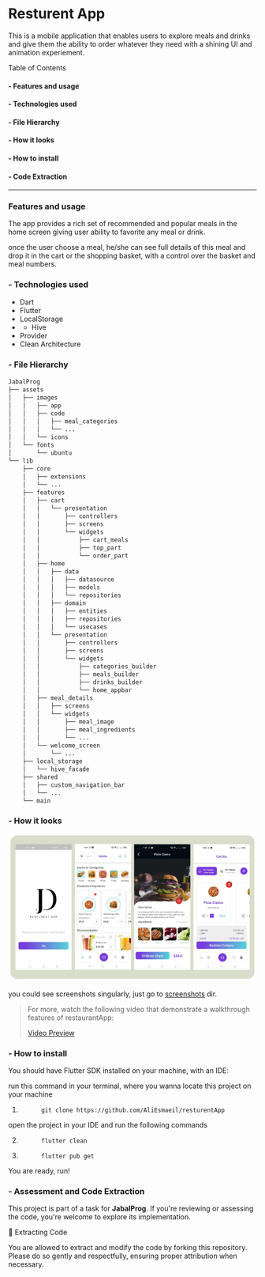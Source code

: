 [](assets/images/app/app-icon.png)

# Resturent App

This is a mobile application that enables users to explore meals and drinks and give them the ability to order whatever they need with a shining UI and animation experiement.

Table of Contents

#### - Features and usage

#### - Technologies used

#### - File Hierarchy

#### - How it looks

#### - How to install

#### - Code Extraction

---

### Features and usage

The app provides a rich set of recommended and popular meals in the home screen giving user ability to favorite any meal or drink.

once the user choose a meal, he/she can see full details of this meal and drop it in the cart or the shopping basket, with a control over the basket and meal numbers.

### - Technologies used

- Dart
- Flutter
- LocalStorage
- - Hive
- Provider
- Clean Architecture

### - File Hierarchy

```
JabalProg
├── assets
│   ├── images
│   │   ├── app
│   │   ├── code
│   │   │   ├── meal_categories
│   │   │   └── ...
│   │   └── icons
│   └── fonts
│       └── ubuntu
└── lib
    ├── core
    │   ├── extensions
    │   └── ...
    ├── features
    │   ├── cart
    │   │   └── presentation
    │   │       ├── controllers
    │   │       ├── screens
    │   │       └── widgets
    │   │           ├── cart_meals
    │   │           ├── top_part
    │   │           └── order_part
    │   ├── home
    │   │   ├── data
    │   │   │   ├── datasource
    │   │   │   ├── models
    │   │   │   └── repositories
    │   │   ├── domain
    │   │   │   ├── entities
    │   │   │   ├── repositories
    │   │   │   └── usecases
    │   │   └── presentation
    │   │       ├── controllers
    │   │       ├── screens
    │   │       └── widgets
    │   │           ├── categories_builder
    │   │           ├── meals_builder
    │   │           ├── drinks_builder
    │   │           └── home_appbar
    │   ├── meal_details
    │   │   ├── screens
    │   │   └── widgets
    │   │       ├── meal_image
    │   │       ├── meal_ingredients
    │   │       └── ...
    │   └── welcome_screen
    │       └── ...
    ├── local_storage
    │   └── hive_facade
    ├── shared
    │   ├── custom_navigation_bar
    │   └── ...
    └── main
```

### - How it looks


![](screenshots/all-in-one.png)

you could see screenshots singularly, just go to [screenshots](screenshots) dir.

>For more, watch the following video that demonstrate a walkthrough features of restaurantApp:
>
>[Video Preview](https://www.youtube.com/watch?v=vQa0xmWcf5I)

### - How to install

You should have Flutter SDK installed on your machine, with an IDE:

run this command in your terminal, where you wanna locate this project on your machine

1. ```
         git clone https://github.com/AliEsmaeil/resturentApp
   ```
open the project in your IDE and run the following commands

2. ```
         flutter clean
   ```
3. ```
         flutter pub get
   ```

You are ready, run!

### - Assessment and Code Extraction

This project is part of a task for **JabalProg**. If you're reviewing or assessing the code, you're welcome to explore its implementation.

🔄 Extracting Code

You are allowed to extract and modify the code by forking this repository. Please do so gently and respectfully, ensuring proper attribution when necessary.
